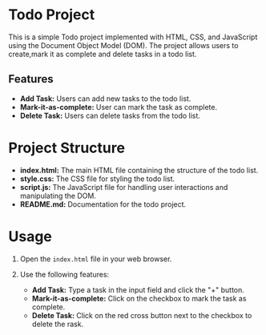 # Todo Project

This is a simple Todo project implemented with HTML, CSS, and JavaScript using the Document Object Model (DOM). The project allows users to create,mark it as complete and delete tasks in a todo list.

## Features

- **Add Task:** Users can add new tasks to the todo list.
- **Mark-it-as-complete:** User can mark the task as complete.
- **Delete Task:** Users can delete tasks from the todo list.


# Project Structure

- **index.html:** The main HTML file containing the structure of the todo list.
- **style.css:** The CSS file for styling the todo list.
- **script.js:** The JavaScript file for handling user interactions and manipulating the DOM.
- **README.md:** Documentation for the todo project.

# Usage

1. Open the `index.html` file in your web browser.

2. Use the following features:

   - **Add Task:** Type a task in the input field and click the "+" button.
   - **Mark-it-as-complete:** Click on the checkbox to mark the task as complete.
   - **Delete Task:** Click on the red cross button next to the checkbox to delete the rask.



